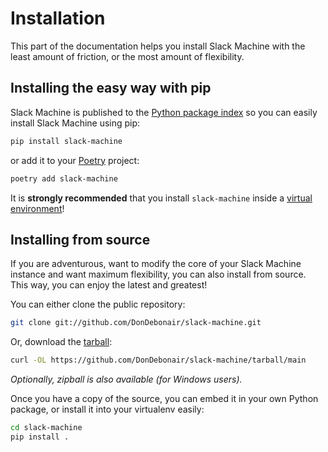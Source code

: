 # Installation

This part of the documentation helps you install Slack Machine with the least amount of friction, or the most amount of
flexibility.

## Installing the easy way with pip

Slack Machine is published to the [Python package index](https://pypi.python.org/pypi/slack-machine) so you can easily
install Slack Machine using pip:

```bash
pip install slack-machine
```

or add it to your [Poetry](https://python-poetry.org/) project:

```bash
poetry add slack-machine
```

It is **strongly recommended** that you install `slack-machine` inside a
[virtual environment](https://docs.python.org/3/tutorial/venv.html)!

## Installing from source

If you are adventurous, want to modify the core of your Slack Machine instance and want maximum flexibility, you can
also install from source. This way, you can enjoy the latest and greatest!

You can either clone the public repository:

```bash
git clone git://github.com/DonDebonair/slack-machine.git
```

Or, download the
[tarball](https://github.com/DonDebonair/slack-machine/tarball/main):

```bash
curl -OL https://github.com/DonDebonair/slack-machine/tarball/main
```

_Optionally, zipball is also available (for Windows users)._

Once you have a copy of the source, you can embed it in your own Python package, or install it into your virtualenv
easily:

```bash
cd slack-machine
pip install .
```

